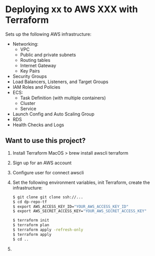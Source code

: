 # Deploying xx to AWS XXX with Terraform

Sets up the following AWS infrastructure:

- Networking:
    - VPC
    - Public and private subnets
    - Routing tables
    - Internet Gateway
    - Key Pairs
- Security Groups
- Load Balancers, Listeners, and Target Groups
- IAM Roles and Policies
- ECS:
    - Task Definition (with multiple containers)
    - Cluster
    - Service
- Launch Config and Auto Scaling Group
- RDS
- Health Checks and Logs

## Want to use this project?

1. Install Terraform
    MacOS > brew install awscli terraform

2. Sign up for an AWS account

3. Configure user for connect awscli

4. Set the following environment variables, init Terraform, create the infrastructure:

    ```sh
    $ git clone git clone ssh://...
    $ cd dp-repo-tf
    $ export AWS_ACCESS_KEY_ID="YOUR_AWS_ACCESS_KEY_ID"
    $ export AWS_SECRET_ACCESS_KEY="YOUR_AWS_SECRET_ACCESS_KEY"

    $ terraform init
    $ terraform plan
    $ terraform apply -refresh-only
    $ terraform apply
    $ cd ..
    ```

5. 
